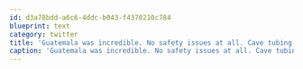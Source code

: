 ```yaml
---
id: d3a78bdd-a6c6-4ddc-b043-f4370210c784
blueprint: text
category: twitter
title: 'Guatemala was incredible. No safety issues at all. Cave tubing in Belize tomorrow!'
caption: 'Guatemala was incredible. No safety issues at all. Cave tubing in Belize tomorrow!'
---
```

